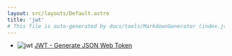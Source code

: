 ```yaml
---
layout: src/layouts/Default.astro
title: 'jwt'
# This file is auto-generated by docs/tools/MarkdownGenerator (index.js)
---
```


<ul>

<li>

![jwt](https://i.octopus.com/library/step-templates/jwt.png) [JWT - Generate JSON Web Token](/jwt/jwt-generate-json-web-token/)

</li>
        
</ul>
